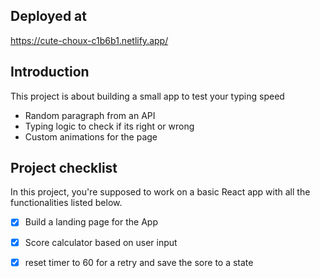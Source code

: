 ## Deployed at
https://cute-choux-c1b6b1.netlify.app/

## Introduction

This project is about building a small app to test your typing speed

- Random paragraph from an API
- Typing logic to check if its right or wrong
- Custom animations for the page

## Project checklist

In this project, you're supposed to work on a basic React app with all the functionalities listed below.

- [x] Build a landing page for the App
- [x] Score calculator based on user input
- [x] reset timer to 60 for a retry and save the sore to a state

